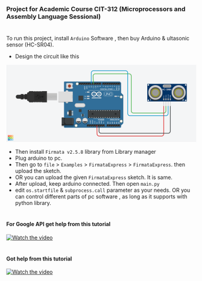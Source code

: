 ### Project for Academic Course CIT-312 (Microprocessors and Assembly Language Sessional)
#
To run this project, install `Arduino` Software , then buy Arduino & ultasonic sensor (HC-SR04).

- Design the circuit like this

![Circuit_design.png](/Circuit_design.png?raw=true)

- Then install `Firmata v2.5.8` library from Library manager
- Plug arduino to pc.
- Then go to `file` > `Examples` > `FirmataExpress` > `FirmataExpress`. then upload the sketch.
- OR you can upload the given `FirmataExpress` sketch. It is same.
- After upload, keep arduino connected. Then open `main.py`
- edit `os.startfile` & `subprocess.call` parameter as your needs. OR you can control different parts of pc software , as long as it supports with python library.

#
#### For Google API get help from this tutorial
[![Watch the video](https://img.youtube.com/vi/7ZvgDu2mQP8/maxresdefault.jpg)](https://youtu.be/7ZvgDu2mQP8)
#
#### Got help from this tutorial
[![Watch the video](https://img.youtube.com/vi/c1ttso5tYgA/maxresdefault.jpg)](https://youtu.be/c1ttso5tYgA)
